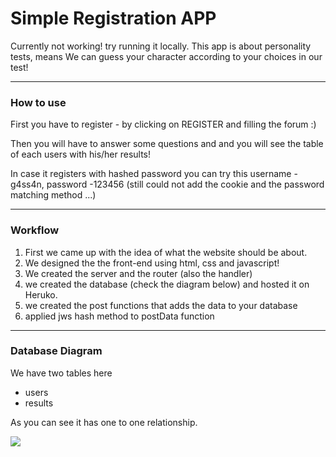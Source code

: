 # Simple Registration APP

Currently not working! try running it locally.
This app is about personality tests, means
We can guess your character according to your choices in our test!

---

### How to use

First you have to register - by clicking on REGISTER and filling the forum :)

Then you will have to answer some questions and and you will see the table of each users with his/her results!

In case it registers with hashed password you can try this username - g4ss4n, password -123456 (still could not add the cookie and the password matching method ...)

---

### Workflow

1.  First we came up with the idea of what the website should be about.
2.  We designed the the front-end using html, css and javascript!
3.  We created the server and the router (also the handler)
4.  we created the database (check the diagram below) and hosted it on Heruko.
5.  we created the post functions that adds the data to your database
6.  applied jws hash method to postData function

---

### Database Diagram

We have two tables here

- users
- results

As you can see it has one to one relationship.

![](https://imgur.com/D6Q8Oue)
